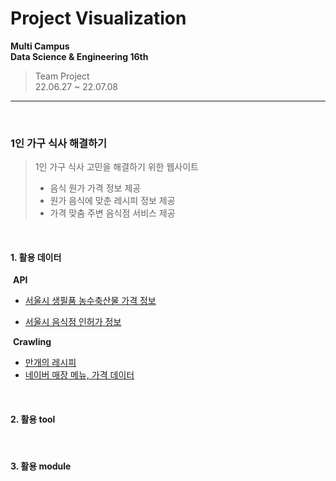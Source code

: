 # Project Visualization

**Multi Campus <br>
Data Science & Engineering 16th**<br>

> Team Project <br>
> 22.06.27 ~ 22.07.08<br>

------

<br>

### 1인 가구 식사 해결하기

>1인 가구 식사 고민을 해결하기 위한 웹사이트
>
>- 음식 원가 가격 정보 제공
>- 원가 음식에 맞춘 레시피 정보 제공
>- 가격 맞춤 주변 음식점 서비스 제공

<br>

#### 1. 활용 데이터

​	**API**

- [서울시 생필품 농수축산물 가격 정보](https://data.seoul.go.kr/dataList/OA-1170/A/1/datasetView.do)

- [서울시 음식점 인허가 정보](https://data.seoul.go.kr/dataList/OA-16094/S/1/datasetView.do)



​	**Crawling**

- [만개의 레시피](https://www.10000recipe.com/)
- [네이버 매장 메뉴, 가격 데이터](www.naver.com)

<br>

#### 2. 활용 tool



<br>

#### 3. 활용 module